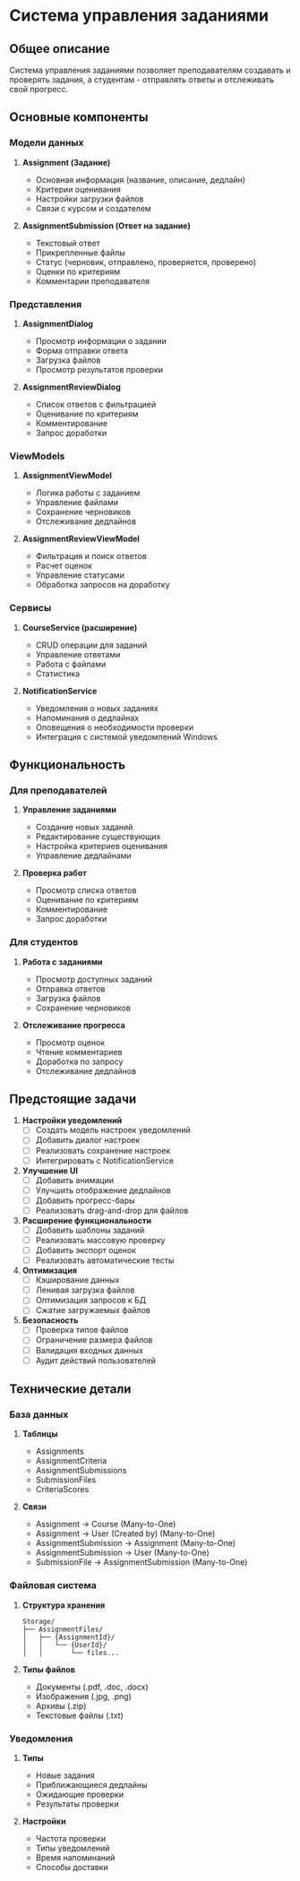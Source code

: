# Система управления заданиями

## Общее описание

Система управления заданиями позволяет преподавателям создавать и проверять задания, а студентам - отправлять ответы и отслеживать свой прогресс.

## Основные компоненты

### Модели данных

1. **Assignment (Задание)**
   - Основная информация (название, описание, дедлайн)
   - Критерии оценивания
   - Настройки загрузки файлов
   - Связи с курсом и создателем

2. **AssignmentSubmission (Ответ на задание)**
   - Текстовый ответ
   - Прикрепленные файлы
   - Статус (черновик, отправлено, проверяется, проверено)
   - Оценки по критериям
   - Комментарии преподавателя

### Представления

1. **AssignmentDialog**
   - Просмотр информации о задании
   - Форма отправки ответа
   - Загрузка файлов
   - Просмотр результатов проверки

2. **AssignmentReviewDialog**
   - Список ответов с фильтрацией
   - Оценивание по критериям
   - Комментирование
   - Запрос доработки

### ViewModels

1. **AssignmentViewModel**
   - Логика работы с заданием
   - Управление файлами
   - Сохранение черновиков
   - Отслеживание дедлайнов

2. **AssignmentReviewViewModel**
   - Фильтрация и поиск ответов
   - Расчет оценок
   - Управление статусами
   - Обработка запросов на доработку

### Сервисы

1. **CourseService (расширение)**
   - CRUD операции для заданий
   - Управление ответами
   - Работа с файлами
   - Статистика

2. **NotificationService**
   - Уведомления о новых заданиях
   - Напоминания о дедлайнах
   - Оповещения о необходимости проверки
   - Интеграция с системой уведомлений Windows

## Функциональность

### Для преподавателей

1. **Управление заданиями**
   - Создание новых заданий
   - Редактирование существующих
   - Настройка критериев оценивания
   - Управление дедлайнами

2. **Проверка работ**
   - Просмотр списка ответов
   - Оценивание по критериям
   - Комментирование
   - Запрос доработки

### Для студентов

1. **Работа с заданиями**
   - Просмотр доступных заданий
   - Отправка ответов
   - Загрузка файлов
   - Сохранение черновиков

2. **Отслеживание прогресса**
   - Просмотр оценок
   - Чтение комментариев
   - Доработка по запросу
   - Отслеживание дедлайнов

## Предстоящие задачи

1. **Настройки уведомлений**
   - [ ] Создать модель настроек уведомлений
   - [ ] Добавить диалог настроек
   - [ ] Реализовать сохранение настроек
   - [ ] Интегрировать с NotificationService

2. **Улучшение UI**
   - [ ] Добавить анимации
   - [ ] Улучшить отображение дедлайнов
   - [ ] Добавить прогресс-бары
   - [ ] Реализовать drag-and-drop для файлов

3. **Расширение функциональности**
   - [ ] Добавить шаблоны заданий
   - [ ] Реализовать массовую проверку
   - [ ] Добавить экспорт оценок
   - [ ] Реализовать автоматические тесты

4. **Оптимизация**
   - [ ] Кэширование данных
   - [ ] Ленивая загрузка файлов
   - [ ] Оптимизация запросов к БД
   - [ ] Сжатие загружаемых файлов

5. **Безопасность**
   - [ ] Проверка типов файлов
   - [ ] Ограничение размера файлов
   - [ ] Валидация входных данных
   - [ ] Аудит действий пользователей

## Технические детали

### База данных

1. **Таблицы**
   - Assignments
   - AssignmentCriteria
   - AssignmentSubmissions
   - SubmissionFiles
   - CriteriaScores

2. **Связи**
   - Assignment -> Course (Many-to-One)
   - Assignment -> User (Created by) (Many-to-One)
   - AssignmentSubmission -> Assignment (Many-to-One)
   - AssignmentSubmission -> User (Many-to-One)
   - SubmissionFile -> AssignmentSubmission (Many-to-One)

### Файловая система

1. **Структура хранения**
   ```
   Storage/
   ├── AssignmentFiles/
   │   ├── {AssignmentId}/
   │   │   └── {UserId}/
   │   │       └── files...
   ```

2. **Типы файлов**
   - Документы (.pdf, .doc, .docx)
   - Изображения (.jpg, .png)
   - Архивы (.zip)
   - Текстовые файлы (.txt)

### Уведомления

1. **Типы**
   - Новые задания
   - Приближающиеся дедлайны
   - Ожидающие проверки
   - Результаты проверки

2. **Настройки**
   - Частота проверки
   - Типы уведомлений
   - Время напоминаний
   - Способы доставки
